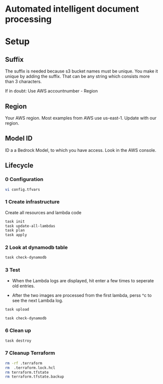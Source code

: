 # Automated intelligent document processing

# Setup



## Suffix
The suffix is needed because s3 bucket names must be unique.
You make it unique by adding the suffix. That can be any string which
consists more than 3 characters.

If in doubt: Use AWS accountnumber - Region

## Region

Your AWS region. Most examples from AWS  use us-east-1.
Update with our region.

## Model ID

ID a a Bedrock Model, to which you have access.
Look in the AWS console.



## Lifecycle

### 0 Configuration

```bash
vi config.tfvars
```

### 1 Create infrastructure

Create all resources and lambda code

```bash
task init
task update-all-lambdas
task plan
task apply
```

### 2 Look at dynamodb table

```bash
task check-dynamodb
```

### 3 Test

- When the Lambda logs are displayed,
hit enter a few times to seperate old entries.

- After the two images are processed from the
first lambda, perss ^c  to see the next Lambda log.

```bash
task upload
```

```bash
task check-dynamodb
```
### 6 Clean up

```bash
task destroy
```

### 7 Cleanup Terraform

```bash
rm -rf .terraform
rm  .terraform.lock.hcl
rm terraform.tfstate
rm terraform.tfstate.backup
```
